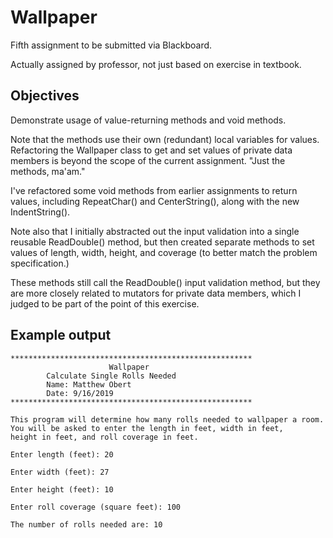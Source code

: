 # Wallpaper
Fifth assignment to be submitted via Blackboard.

Actually assigned by professor, not just based on exercise in textbook.

## Objectives
Demonstrate usage of value-returning methods and void methods.

Note that the methods use their own (redundant) local variables for values.
Refactoring the Wallpaper class to get and set values of private data members
is beyond the scope of the current assignment. "Just the methods, ma'am."

I've refactored some void methods from earlier assignments to return values,
including RepeatChar() and CenterString(), along with the new IndentString().

Note also that I initially abstracted out the input validation into a single
reusable ReadDouble() method, but then created separate methods to set values of
length, width, height, and coverage (to better match the problem specification.)

These methods still call the ReadDouble() input validation method, but they are
more closely related to mutators for private data members, which I judged to be
part of the point of this exercise.

## Example output
```
******************************************************
                      Wallpaper
        Calculate Single Rolls Needed
        Name: Matthew Obert
        Date: 9/16/2019
******************************************************

This program will determine how many rolls needed to wallpaper a room.
You will be asked to enter the length in feet, width in feet,
height in feet, and roll coverage in feet.

Enter length (feet): 20

Enter width (feet): 27

Enter height (feet): 10

Enter roll coverage (square feet): 100

The number of rolls needed are: 10
```
